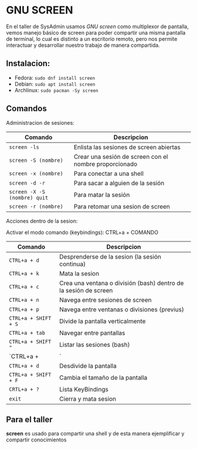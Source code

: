 # GNU SCREEN

En el taller de SysAdmin usamos *GNU screen* como multiplexor de pantalla, vemos manejo básico de screen para poder compartir una misma pantalla de terminal, lo cual es distinto a un escritorio remoto, pero nos permite interactuar y desarrollar nuestro trabajo de manera compartida.

## Instalacion:

* Fedora: `sudo dnf install screen`
* Debian: `sudo apt install screen`
* Archlinux: `sudo pacman -Sy screen`


## Comandos

Administracion de sesiones:

| Comando       |   Descripcion |
| ------------- | ------------- |
| `screen -ls`  | Enlista las sesiones de screen abiertas|
| `screen -S (nombre)`  | Crear una sesión de screen con el nombre proporcionado  |
| `screen -x (nombre)`  | Para conectar a una shell |
| `screen -d -r` | Para sacar a alguien de la sesión  |
| `screen -X -S (nombre) quit`  | Para matar la sesión  |
| `screen -r (nombre)` | Para retomar una sesion de screen |

Acciones dentro de la sesion:

Activar el modo comando (keybindings):
	CTRL+a + COMANDO

| Comando       |   Descripcion |
| ------------- | ------------- |
| `CTRL+a + d`  | Desprenderse de la sesion (la sesión continua)|
| `CTRL+a + k`  | Mata la sesion |
| `CTRL+a + c`  | Crea una ventana o división (bash) dentro de la sesión de screen |
| `CTRL+a + n`  | Navega entre sesiones de screen |
| `CTRL+a + p`  | Navega entre ventanas o divisiones (previus)|
| `CTRL+a + SHIFT + S`  | Divide la pantalla verticalmente |
| `CTRL+a + tab`  | Navegar entre pantallas |
| `CTRL+a + SHIFT "`  | Listar las sesiones (bash) |
| `CTRL+a + |`  | División horizontal |
| `CTRL+a + d`  | Desdivide la pantalla|
| `CTRL+a + SHIFT + F`  | Cambia el tamaño de la pantalla |
| `CRTL+a + ?`  | Lista KeyBindings|
| `exit`  |  Cierra y mata sesion |

## Para el taller

__screen__ es usado para compartir una shell y de esta manera ejemplificar y compartir conocimientos
